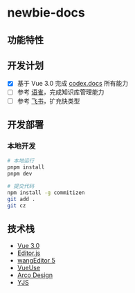 # newbie-docs

## 功能特性

## 开发计划

- [x] 基于 Vue 3.0 完成 [codex.docs](https://github.com/codex-team/codex.docs) 所有能力
- [ ] 参考 [语雀](https://www.feishu.cn/product/docs)，完成知识库管理能力
- [ ] 参考 [飞书](https://www.yuque.com/dashboard)，扩充快类型

## 开发部署

### 本地开发

``` bash
# 本地运行
pnpm install
pnpm dev
```

``` bash
# 提交代码
npm install -g commitizen
git add .
git cz
```

## 技术栈

- [Vue 3.0](https://cn.vuejs.org/)
- [Editor.js](https://github.com/codex-team/editor.js)
- [wangEditor 5](https://www.wangeditor.com/)
- [VueUse](https://vueuse.org/guide/)
- [Arco Design](https://arco.design/)
- [YJS]()
